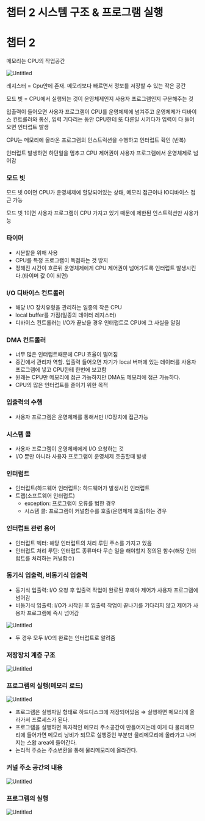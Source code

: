 # 챕터 2 시스템 구조 & 프로그램 실행

# 챕터 2

메모리는 CPU의 작업공간

![Untitled](/image/os/chapter2/Untitled.png)

레지스터 = Cpu안에 존재. 메모리보다 빠르면서 정보를 저장할 수 있는 작은 공간 

모드 빗 = CPU에서 실행되는 것이 운영체제인지 사용자 프로그램인지 구분해주는 것

입출력이 들어오면 사용자 프로그램이 CPU를 운영체제에 넘겨주고 운영체제가 디바이스 컨트롤러와 통신, 입력 기다리는 동안 CPU한테 또 다른일 시키다가 입력이 다 들어오면 인터럽트 발생  

CPU는 메모리에 올라온 프로그램의 인스트럭션을 수행하고 인터럽트 확인 (반복)

인터럽트 발생하면 하던일을 멈추고 CPU 제어권이 사용자 프로그램에서 운영체제로 넘어감

### 모드 빗

모드 빗 0이면 CPU가 운영체제에 할당되어있는 상태, 메모리 접근이나 IO디바이스 접근 가능

모드 빗 1이면 사용자 프로그램이 CPU 가지고 있기 때문에 제한된 인스트럭션만 사용가능

### 타이머

- 시분할을 위해 사용
- CPU를 특정 프로그램이 독점하는 것 방지
- 정해진 시간이 흐른뒤 운영체제에게 CPU 제어권이 넘어가도록 인터럽트 발생시킨다.(타이머 값 0이 되면)

### I/O 디바이스 컨트롤러

- 해당 I/O 장치유형을 관리하는 일종의 작은 CPU
- local buffer를 가짐(일종의 데이터 레지스터)
- 디바이스 컨트롤러는 I/O가 끝났을 경우 인터럽트로 CPU에 그 사실을 알림

### DMA 컨트롤러

- 너무 많은 인터럽트때문에 CPU 효율이 떨어짐
- 중간에서 관리자 역할. 입출력 들어오면 자기가 local 버퍼에 있는 데이터를 사용자 프로그램에 넣고 CPU한테 한번에 보고함
- 원래는 CPU만 메모리에 접근 가능하지만 DMA도 메모리에 접근 가능하다.
- CPU의 많은 인터럽트를 줄이기 위한 목적

### 입출력의 수행

- 사용자 프로그램은 운영체제를 통해서만 I/O장치에 접근가능

### 시스템 콜

- 사용자 프로그램이 운영체제에게 I/O 요청하는 것
- I/O 뿐만 아니라 사용자 프로그램이 운영체제 호출할때 발생

### 인터럽트

- 인터럽트(하드웨어 인터럽트): 하드웨어가 발생시킨 인터럽트
- 트랩(소프트웨어 인터럽트)
    - exception: 프로그램이 오류를 범한 경우
    - 시스템 콜: 프로그램이 커널함수를 호출(운영체제 호출)하는 경우

### 인터럽트 관련 용어

- 인터럽트 벡터: 해당 인터럽트의 처리 루틴 주소를 가지고 있음
- 인터럽트 처리 루틴: 인터럽트 종류마다 무슨 일을 해야할지 정의된 함수(해당 인터럽트를 처리하는 커널함수)

### 동기식 입출력, 비동기식 입출력

- 동기식 입출력: I/O 요청 후 입출력 작업이 완료된 후에야 제어가 사용자 프로그램에 넘어감
- 비동기식 입출력: I/O가 시작된 후  입출력 작업이 끝나기를 기다리지 않고 제어가 사용자 프로그램에 즉시 넘어감

![Untitled](/image/os/chapter2/Untitled1.png)

- 두 경우 모두 I/O의 완료는 인터럽트로 알려줌

### 저장장치 계층 구조

![Untitled](/image/os/chapter2/Untitled2.png)

### 프로그램의 실행(메모리 로드)

![Untitled](/image/os/chapter2/Untitled3.png)

- 프로그램은 실행파일 형태로 하드디스크에 저장되어있음 ⇒ 실행하면 메모리에 올라가서 프로세스가 된다.
- 프로그램을 실행하면 독자적인 메모리 주소공간이 만들어지는데 이게 다 물리메모리에 들어가면 메모리 낭비가 되므로 실행중인 부분만 물리메모리에 올라가고 나머지는 스왑 area에 들어간다.
- 논리적 주소는 주소변환을 통해 물리메모리에 올라간다.

### 커널 주소 공간의 내용

![Untitled](/image/os/chapter2/Untitled4.png)

### 프로그램의 실행

![Untitled](/image/os/chapter2/Untitled5.png)
